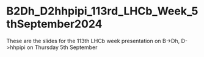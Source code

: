 # B2Dh_D2hhpipi_113rd_LHCb_Week_5thSeptember2024
These are the slides for the 113th LHCb week presentation on B->Dh, D->hhpipi on Thursday 5th September
